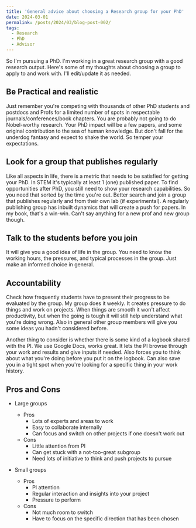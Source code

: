 ```yaml
---
title: 'General advice about choosing a Research group for your PhD'
date: 2024-03-01
permalink: /posts/2024/03/blog-post-002/
tags:
  - Research
  - PhD
  - Advisor
---
```


So I'm pursuing a PhD. I'm working in a great research group with a good research output. 
Here's some of my thoughts about choosing a group to apply to and work with. I'll edit/update it as needed.

Be Practical and realistic
------
Just remember you're competing with thousands of other PhD students and postdocs and Profs for a limited number of spots in respectable journals/conferences/book chapters. 
You are probably not going to do Nobel-worthy research. Your PhD impact will be a few papers, and some original contribution to the sea of human knowledge. But don't fall
for the underdog fantasy and expect to shake the world. So temper your expectations.

Look for a group that publishes regularly
------
Like all aspects in life, there is a metric that needs to be satisfied for getting your PhD. In STEM it's typically at least 1 (one) published paper. To find opportunities after PhD,
you still need to show your research capabilities. So you need that sorted by the time you're out. Better search and join a group that publishes regularly and from their own lab (if experimental).
A regularly publishing group has inbuilt dynamics that will create a push for papers. In my book, that's a win-win. Can't say anything for a new prof and new group though.

Talk to the students before you join
------
It will give you a good idea of life in the group. You need to know the working hours, the pressures, and typical processes in the group. Just make an informed choice in general.

Accountability
------
Check how frequently students have to present their progress to be evaluated by the group. My group does it weekly. It creates pressure to do things and work on projects.
When things are smooth it won't affect productivity, but when the going is tough it will still help understand what you're doing wrong. Also in general other group members will
give you some ideas you hadn't considered before.

Another thing to consider is whether there is some kind of a logbook shared with the PI. We use Google Docs, works great. It lets the PI browse through your work and results and
give inputs if needed. Also forces you to think about what you're doing before you put it on the logbook. Can also save you in a tight spot when you're looking for a specific thing in your work history. 

Pros and Cons
-----
* Large groups
  * Pros
    * Lots of experts and areas to work
    * Easy to collaborate internally
    * Can focus and switch on other projects if one doesn't work out
  * Cons
    * Little attention from PI
    * Can get stuck with a not-too-great subgroup
    * Need lots of initiative to think and push projects to pursue

* Small groups
  * Pros
    * PI attention
    * Regular interaction and insights into your project
    * Pressure to perform
  * Cons
    * Not much room to switch
    * Have to focus on the specific direction that has been chosen
